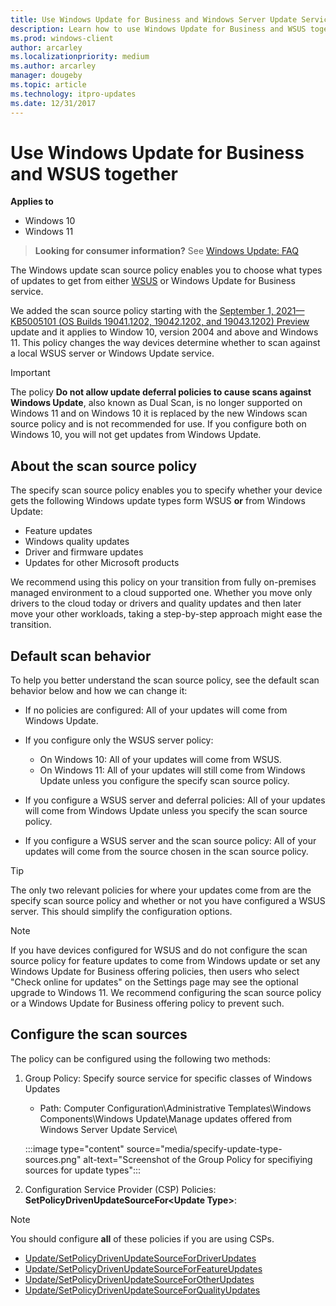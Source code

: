 ```yaml
---
title: Use Windows Update for Business and Windows Server Update Services (WSUS) together
description: Learn how to use Windows Update for Business and WSUS together using the new scan source policy.
ms.prod: windows-client
author: arcarley
ms.localizationpriority: medium
ms.author: arcarley
manager: dougeby
ms.topic: article
ms.technology: itpro-updates
ms.date: 12/31/2017
---
```


# Use Windows Update for Business and WSUS together

**Applies to**

- Windows 10
- Windows 11

> **Looking for consumer information?** See [Windows Update: FAQ](https://support.microsoft.com/help/12373/windows-update-faq)

The Windows update scan source policy enables you to choose what types of updates to get from either [WSUS](waas-manage-updates-wsus.md) or Windows Update for Business service.

We added the scan source policy starting with the [September 1, 2021—KB5005101 (OS Builds 19041.1202, 19042.1202, and 19043.1202) Preview](https://support.microsoft.com/help/5005101) update and it applies to Window 10, version 2004 and above and Windows 11. This policy changes the way devices determine whether to scan against a local WSUS server or Windows Update service.

> [!IMPORTANT]
> The policy **Do not allow update deferral policies to cause scans against Windows Update**, also known as Dual Scan, is no longer supported on Windows 11 and on Windows 10 it is replaced by the new Windows scan source policy and is not recommended for use. If you configure both on Windows 10, you will not get updates from Windows Update.

## About the scan source policy

The specify scan source policy enables you to specify whether your device gets the following Windows update types form WSUS **or** from Windows Update:

- Feature updates
- Windows quality updates
- Driver and firmware updates
- Updates for other Microsoft products

We recommend using this policy on your transition from fully on-premises managed environment to a cloud supported one. Whether you move only drivers to the cloud today or drivers and quality updates and then later move your other workloads, taking a step-by-step approach might ease the transition.

## Default scan behavior

To help you better understand the scan source policy, see the default scan behavior below and how we can change it:

- If no policies are configured: All of your updates will come from Windows Update.
- If you configure only the WSUS server policy:

  - On Windows 10: All of your updates will come from WSUS.
  - On Windows 11: All of your updates will still come from Windows Update unless you configure the specify scan source policy.

- If you configure a WSUS server and deferral policies: All of your updates will come from Windows Update unless you specify the scan source policy.
- If you configure a WSUS server and the scan source policy: All of your updates will come from the source chosen in the scan source policy.

> [!TIP]
> The only two relevant policies for where your updates come from are the specify scan source policy and whether or not you have configured a WSUS server. This should simplify the configuration options.

> [!NOTE]
> If you have devices configured for WSUS and do not configure the scan source policy for feature updates to come from Windows update or set any Windows Update for Business offering policies, then users who select "Check online for updates" on the Settings page may see the optional upgrade to Windows 11. We recommend configuring the scan source policy or a Windows Update for Business offering policy to prevent such.

## Configure the scan sources

The policy can be configured using the following two methods:

1. Group Policy: Specify source service for specific classes of Windows Updates

   - Path: Computer Configuration\Administrative Templates\Windows Components\Windows Update\Manage updates offered from Windows Server Update Service\

   :::image type="content" source="media/specify-update-type-sources.png" alt-text="Screenshot of the Group Policy for specifiying sources for update types":::

2. Configuration Service Provider (CSP) Policies: **SetPolicyDrivenUpdateSourceFor&lt;Update Type>**:

> [!NOTE]
> You should configure **all** of these policies if you are using CSPs.

- [Update/SetPolicyDrivenUpdateSourceForDriverUpdates](/windows/client-management/mdm/policy-csp-update#update-setpolicydrivenupdatesourcefordriver)
- [Update/SetPolicyDrivenUpdateSourceForFeatureUpdates](/windows/client-management/mdm/policy-csp-update#update-setpolicydrivenupdatesourceforfeature)
- [Update/SetPolicyDrivenUpdateSourceForOtherUpdates](/windows/client-management/mdm/policy-csp-update#update-setpolicydrivenupdatesourceforother)
- [Update/SetPolicyDrivenUpdateSourceForQualityUpdates](/windows/client-management/mdm/policy-csp-update#update-setpolicydrivenupdatesourceforquality)
